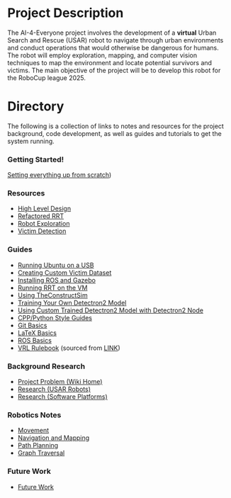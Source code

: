 # Project Description

The AI-4-Everyone project involves the development of a **virtual** Urban Search and Rescue (USAR) robot to navigate through urban environments and conduct operations that would otherwise be dangerous for humans.​ The robot will employ exploration, mapping, and computer vision techniques to map the environment and locate potential survivors and victims.​ The main objective of the project will be to develop this robot for the RoboCup league 2025.

# Directory

The following is a collection of links to notes and resources for the project background, code development, as well as guides and tutorials to get the system running.

### Getting Started!
[Setting everything up from scratch](https://github.com/a-marugan/AI4Everyone-Rescue/blob/main/System%20Setup.md))


### Resources

* [High Level Design](https://gitlab.cse.unsw.edu.au/z9600614/VIP-SocialAI/-/tree/master/Resources/Higher%20Level%20Design)
* [Refactored RRT](https://gitlab.cse.unsw.edu.au/z9600614/VIP-SocialAI/-/tree/master/Resources/Refactored%20RRT)
* [Robot Exploration](https://gitlab.cse.unsw.edu.au/z9600614/VIP-SocialAI/-/tree/master/Resources/Robot%20Exploration)
* [Victim Detection](https://gitlab.cse.unsw.edu.au/z9600614/VIP-SocialAI/-/tree/master/Resources/Victim%20Detection)

### Guides

* [Running Ubuntu on a USB](https://gitlab.cse.unsw.edu.au/z9600614/VIP-SocialAI/-/tree/master/Guides/Bootable%20USB%20for%20Ubuntu%20Guide)
* [Creating Custom Victim Dataset](https://gitlab.cse.unsw.edu.au/z9600614/VIP-SocialAI/-/tree/master/Guides/Creating%20Custom%20Victim%20Dataset)
* [Installing ROS and Gazebo](https://gitlab.cse.unsw.edu.au/z9600614/VIP-SocialAI/-/tree/master/Guides/Install%20ROS%20and%20Gazebo%20on%20Ubuntu%2020.04)
* [Running RRT on the VM](https://gitlab.cse.unsw.edu.au/z9600614/VIP-SocialAI/-/tree/master/Guides/Running%20RRT%20on%20the%20VM)
* [Using TheConstructSim](https://gitlab.cse.unsw.edu.au/z9600614/VIP-SocialAI/-/tree/master/Guides/TheConstructSim%20Tutorials)
* [Training Your Own Detectron2 Model](https://gitlab.cse.unsw.edu.au/z9600614/VIP-SocialAI/-/tree/master/Guides/Training%20Your%20Own%20Detectron2%20Model)
* [Using Custom Trained Detectron2 Model with Detectron2 Node](https://gitlab.cse.unsw.edu.au/z9600614/VIP-SocialAI/-/tree/master/Guides/Using%20Custom%20Trained%20Detectron2%20Model%20With%20Detectron2%20Node)
* [CPP/Python Style Guides](https://gitlab.cse.unsw.edu.au/z9600614/VIP-SocialAI/-/blob/master/Guides/Code%20Style%20Guide.md)
* [Git Basics](https://gitlab.cse.unsw.edu.au/z9600614/VIP-SocialAI/-/blob/master/Guides/Git%20Basics.md)
* [LaTeX Basics](https://gitlab.cse.unsw.edu.au/z9600614/VIP-SocialAI/-/blob/master/Guides/LaTeX%20Basics.md)
* [ROS Basics](https://gitlab.cse.unsw.edu.au/z9600614/VIP-SocialAI/-/blob/master/Guides/ROS%20Basics.md)
* [VRL Rulebook](https://gitlab.cse.unsw.edu.au/z9600614/VIP-SocialAI/-/blob/master/Guides/VRL%20Rulebook.pdf) (sourced from [LINK](https://rescuesim.robocup.org/2021-robocup-rescue-virtual-robot-competition-rule/))


### Background Research

* [Project Problem (Wiki Home)](https://gitlab.cse.unsw.edu.au/z9600614/VIP-SocialAI/-/wikis/home)
* [Research (USAR Robots)](https://gitlab.cse.unsw.edu.au/z9600614/VIP-SocialAI/-/wikis/2.-Research/2.2.-USAR-Robots)
* [Research (Software Platforms)](https://gitlab.cse.unsw.edu.au/z9600614/VIP-SocialAI/-/wikis/2.-Research/2.3.-Software-Platforms)

### Robotics Notes

* [Movement](https://gitlab.cse.unsw.edu.au/z9600614/VIP-SocialAI/-/wikis/3.-Notes/3.1.-Movement)
* [Navigation and Mapping](https://gitlab.cse.unsw.edu.au/z9600614/VIP-SocialAI/-/wikis/3.-Notes/3.2.-Navigation-and-Mapping)
* [Path Planning](https://gitlab.cse.unsw.edu.au/z9600614/VIP-SocialAI/-/wikis/3.-Notes/3.3.-Path-Planning)
* [Graph Traversal](https://gitlab.cse.unsw.edu.au/z9600614/VIP-SocialAI/-/wikis/3.-Notes/3.4.-Graph-Traversal)

### Future Work

* [Future Work](https://gitlab.cse.unsw.edu.au/z9600614/VIP-SocialAI/-/wikis/4.-Future-work)
